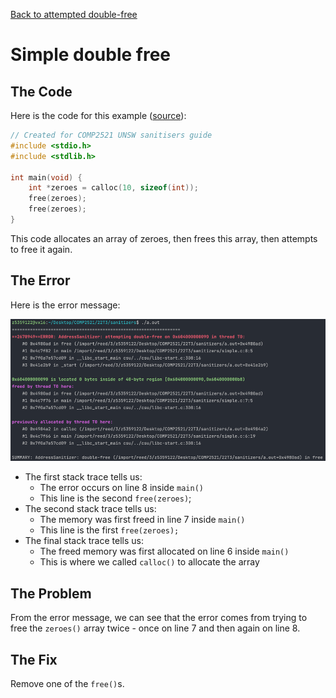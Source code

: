 [Back to attempted double-free](..)

# Simple double free

## The Code

Here is the code for this example ([source](simple.c)):

```c
// Created for COMP2521 UNSW sanitisers guide
#include <stdio.h>
#include <stdlib.h>

int main(void) {
    int *zeroes = calloc(10, sizeof(int));
    free(zeroes);
    free(zeroes);
}

```

This code allocates an array of zeroes, then frees this array, then attempts to free it again.


## The Error

Here is the error message:

![error message](error.png)

- The first stack trace tells us:
    - The error occurs on line 8 inside `main()`
    - This line is the second `free(zeroes)`;
- The second stack trace tells us:
    - The memory was first freed in line 7 inside `main()`
    - This line is the first `free(zeroes);`
- The final stack trace tells us:
  - The freed memory was first allocated on line 6 inside `main()` 
  - This is where we called `calloc()` to allocate the array

## The Problem

From the error message, we can see that the error comes from trying to free the `zeroes()` array twice - once on line 7 and then again on line 8.

## The Fix

Remove one of the `free()`s.
